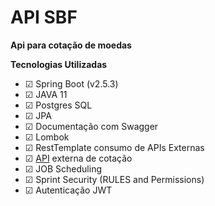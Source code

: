 # API SBF

**Api para cotação de moedas**

**Tecnologias Utilizadas**

- &#9745; Spring Boot (v2.5.3)
- &#9745; JAVA 11
- &#9745; Postgres SQL
- &#9745; JPA
- &#9745; Documentação com Swagger
- &#9745; Lombok
- &#9745; RestTemplate consumo de APIs Externas
- &#9745; [API](https://economia.awesomeapi.com.br/last/USD-BRL,EUR-BRL,INR-BRL) externa de cotação
- &#9745; JOB Scheduling
- &#9745; Sprint Security (RULES and Permissions)
- &#9745; Autenticação JWT

